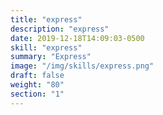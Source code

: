 ```yaml
---
title: "express"
description: "express"
date: 2019-12-18T14:09:03-0500
skill: "express"
summary: "Express"
image: "/img/skills/express.png"
draft: false
weight: "80"
section: "1"
---
```


